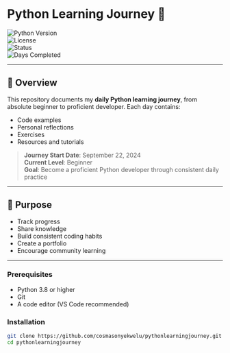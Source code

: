 # Python Learning Journey 🐍

![Python Version](https://img.shields.io/badge/python-3.8+-blue.svg)  
![License](https://img.shields.io/badge/license-MIT-green.svg)  
![Status](https://img.shields.io/badge/status-active-brightgreen.svg)  
![Days Completed](https://img.shields.io/badge/days-3-orange.svg)

---

## 📖 Overview

This repository documents my **daily Python learning journey**, from absolute beginner to proficient developer. Each day contains:

- Code examples
- Personal reflections
- Exercises
- Resources and tutorials

> **Journey Start Date**: September 22, 2024  
> **Current Level**: Beginner  
> **Goal**: Become a proficient Python developer through consistent daily practice

---

## 🎯 Purpose

- Track progress
- Share knowledge
- Build consistent coding habits
- Create a portfolio
- Encourage community learning

---

### Prerequisites

- Python 3.8 or higher
- Git
- A code editor (VS Code recommended)

### Installation

```bash
git clone https://github.com/cosmasonyekwelu/pythonlearningjourney.git
cd pythonlearningjourney

```
